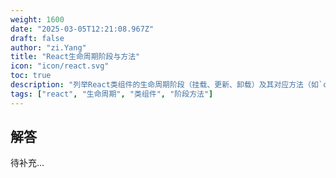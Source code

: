 ```yaml
---
weight: 1600
date: "2025-03-05T12:21:08.967Z"
draft: false
author: "zi.Yang"
title: "React生命周期阶段与方法"
icon: "icon/react.svg"
toc: true
description: "列举React类组件的生命周期阶段（挂载、更新、卸载）及其对应方法（如`componentDidMount`、`shouldComponentUpdate`），并说明各方法的典型使用场景？"
tags: ["react", "生命周期", "类组件", "阶段方法"]
---
```


## 解答

待补充...

